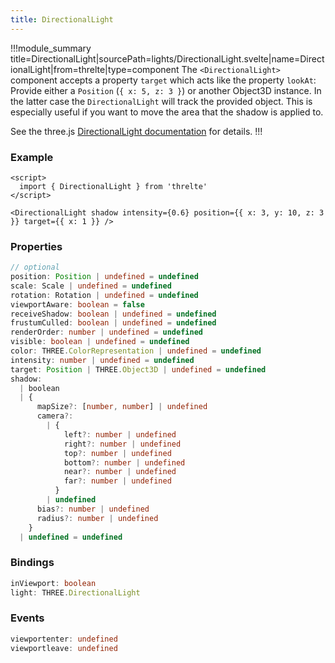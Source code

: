 ```yaml
---
title: DirectionalLight
---
```


!!!module_summary title=DirectionalLight|sourcePath=lights/DirectionalLight.svelte|name=DirectionalLight|from=threlte|type=component
The `<DirectionalLight>` component accepts a property `target` which acts like the property `lookAt`: Provide either a `Position` (`{ x: 5, z: 3 }`) or another Object3D instance. In the latter case the `DirectionalLight` will track the provided object. This is especially useful if you want to move the area that the shadow is applied to.

See the three.js [DirectionalLight documentation](https://threejs.org/docs/index.html?q=direct#api/en/lights/DirectionalLight) for details.
!!!

### Example

```svelte
<script>
  import { DirectionalLight } from 'threlte'
</script>

<DirectionalLight shadow intensity={0.6} position={{ x: 3, y: 10, z: 3 }} target={{ x: 1 }} />
```

### Properties

```ts
// optional
position: Position | undefined = undefined
scale: Scale | undefined = undefined
rotation: Rotation | undefined = undefined
viewportAware: boolean = false
receiveShadow: boolean | undefined = undefined
frustumCulled: boolean | undefined = undefined
renderOrder: number | undefined = undefined
visible: boolean | undefined = undefined
color: THREE.ColorRepresentation | undefined = undefined
intensity: number | undefined = undefined
target: Position | THREE.Object3D | undefined = undefined
shadow:
  | boolean
  | {
      mapSize?: [number, number] | undefined
      camera?:
        | {
            left?: number | undefined
            right?: number | undefined
            top?: number | undefined
            bottom?: number | undefined
            near?: number | undefined
            far?: number | undefined
          }
        | undefined
      bias?: number | undefined
      radius?: number | undefined
    }
  | undefined = undefined
```

### Bindings

```ts
inViewport: boolean
light: THREE.DirectionalLight
```

### Events

```ts
viewportenter: undefined
viewportleave: undefined
```
